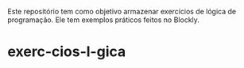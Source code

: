 Este repositório tem como objetivo armazenar exercícios de lógica de programação.
Ele tem exemplos práticos feitos no Blockly.
# exerc-cios-l-gica
